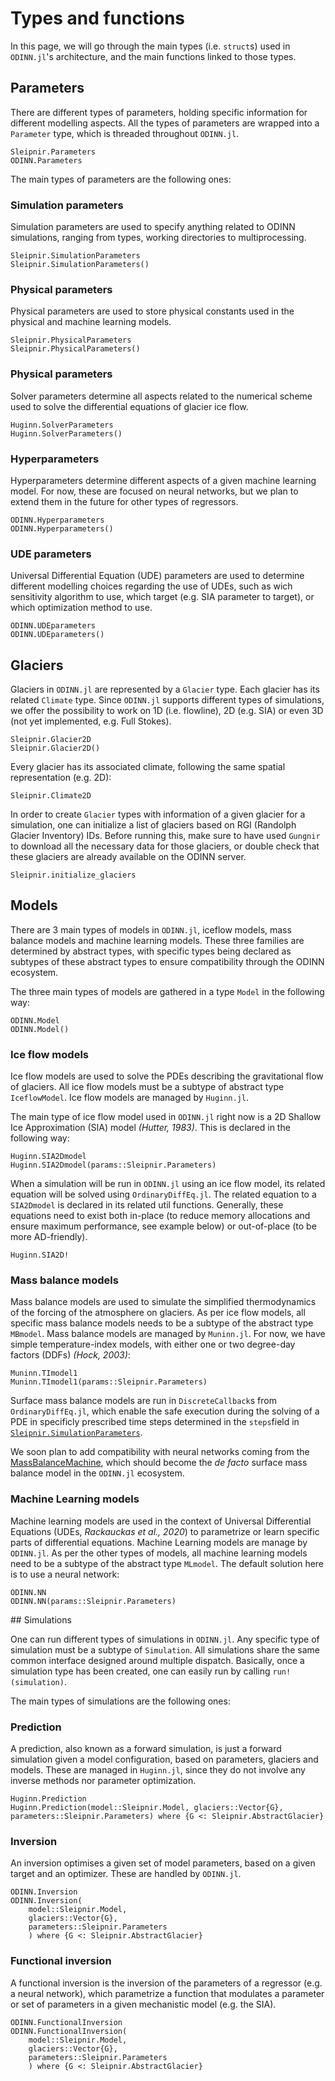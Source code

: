 # Types and functions

In this page, we will go through the main types (i.e. `struct`s) used in `ODINN.jl`'s architecture, and the main functions linked to those types.

## Parameters

There are different types of parameters, holding specific information for different modelling aspects. All the types of parameters are wrapped into a `Parameter` type, which is threaded throughout `ODINN.jl`. 

```@docs
Sleipnir.Parameters
ODINN.Parameters
```

The main types of parameters are the following ones:

### Simulation parameters

Simulation parameters are used to specify anything related to ODINN simulations, ranging from types, working directories to multiprocessing.

```@docs
Sleipnir.SimulationParameters
Sleipnir.SimulationParameters()
```

### Physical parameters

Physical parameters are used to store physical constants used in the physical and machine learning models. 

```@docs 
Sleipnir.PhysicalParameters
Sleipnir.PhysicalParameters()
```

### Physical parameters

Solver parameters determine all aspects related to the numerical scheme used to solve the differential equations of glacier ice flow.

```@docs
Huginn.SolverParameters
Huginn.SolverParameters()
```

### Hyperparameters

Hyperparameters determine different aspects of a given machine learning model. For now, these are focused on neural networks, but we plan to extend them in the future for other types of regressors. 

```@docs
ODINN.Hyperparameters
ODINN.Hyperparameters()
```

### UDE parameters

Universal Differential Equation (UDE) parameters are used to determine different modelling choices regarding the use of UDEs, such as wich sensitivity algorithm to use, which target (e.g. SIA parameter to target), or which optimization method to use.

```@docs 
ODINN.UDEparameters
ODINN.UDEparameters()
```

## Glaciers

Glaciers in `ODINN.jl` are represented by a `Glacier` type. Each glacier has its related `Climate` type. Since `ODINN.jl` supports different types of simulations, we offer the possibility to work on 1D (i.e. flowline), 2D (e.g. SIA) or even 3D (not yet implemented, e.g. Full Stokes).

```@docs
Sleipnir.Glacier2D
Sleipnir.Glacier2D()
```

Every glacier has its associated climate, following the same spatial representation (e.g. 2D):

```@docs
Sleipnir.Climate2D
``` 

In order to create `Glacier` types with information of a given glacier for a simulation, one can initialize a list of glaciers based on RGI (Randolph Glacier Inventory) IDs. Before running this, make sure to have used `Gungnir` to download all the necessary data for those glaciers, or double check that these glaciers are already available on the ODINN server. 

```@docs
Sleipnir.initialize_glaciers
```

## Models

There are 3 main types of models in `ODINN.jl`, iceflow models, mass balance models and machine learning models. These three families are determined by abstract types, with specific types being declared as subtypes of these abstract types to ensure compatibility through the ODINN ecosystem. 

The three main types of models are gathered in a type `Model` in the following way:

```@docs
ODINN.Model
ODINN.Model()
```
### Ice flow models

Ice flow models are used to solve the PDEs describing the gravitational flow of glaciers. All ice flow models must be a subtype of abstract type `IceflowModel`. Ice flow models are managed by `Huginn.jl`. 

The main type of ice flow model used in `ODINN.jl` right now is a 2D Shallow Ice Approximation (SIA) model *(Hutter, 1983)*. This is declared in the following way:

```@docs
Huginn.SIA2Dmodel
Huginn.SIA2Dmodel(params::Sleipnir.Parameters)
```

When a simulation will be run in `ODINN.jl` using an ice flow model, its related equation will be solved using `OrdinaryDiffEq.jl`. The related equation to a `SIA2Dmodel` is declared in its related util functions. Generally, these equations need to exist both in-place (to reduce memory allocations and ensure maximum performance, see example below) or out-of-place (to be more AD-friendly).

```@docs
Huginn.SIA2D!
```

### Mass balance models

Mass balance models are used to simulate the simplified thermodynamics of the forcing of the atmosphere on glaciers. As per ice flow models, all specific mass balance models needs to be a subtype of the abstract type `MBmodel`. Mass balance models are managed by `Muninn.jl`. For now, we have simple temperature-index models, with either one or two degree-day factors (DDFs) *(Hock, 2003)*:

```@docs
Muninn.TImodel1
Muninn.TImodel1(params::Sleipnir.Parameters)
```

Surface mass balance models are run in `DiscreteCallback`s from `OrdinaryDiffEq.jl`, which enable the safe execution during the solving of a PDE in specificly prescribed time steps determined in the `steps`field in [`Sleipnir.SimulationParameters`](@ref).

We soon plan to add compatibility with neural networks coming from the [MassBalanceMachine](https://github.com/ODINN-SciML/MassBalanceMachine), which should become the *de facto* surface mass balance model in the `ODINN.jl` ecosystem. 

### Machine Learning models

Machine learning models are used in the context of Universal Differential Equations (UDEs, *Rackauckas et al., 2020*) to parametrize or learn specific parts of differential equations. Machine Learning models are manage by `ODINN.jl`. As per the other types of models, all machine learning models need to be a subtype of the abstract type `MLmodel`. The default solution here is to use a neural network:

```@docs
ODINN.NN
ODINN.NN(params::Sleipnir.Parameters)
```

## Simulations

One can run different types of simulations in `ODINN.jl`. Any specific type of simulation must be a subtype of `Simulation`. All simulations share the same common interface designed around multiple dispatch. Basically, once a simulation type has been created, one can easily run by calling `run!(simulation)`.

The main types of simulations are the following ones:

### Prediction

A prediction, also known as a forward simulation, is just a forward simulation given a model configuration, based on parameters, glaciers and models. These are managed in `Huginn.jl`, since they do not involve any inverse methods nor parameter optimization.

```@docs
Huginn.Prediction
Huginn.Prediction(model::Sleipnir.Model, glaciers::Vector{G}, parameters::Sleipnir.Parameters) where {G <: Sleipnir.AbstractGlacier}
```

### Inversion

An inversion optimises a given set of model parameters, based on a given target and an optimizer. These are handled by `ODINN.jl`. 

```@docs
ODINN.Inversion
ODINN.Inversion(
    model::Sleipnir.Model,
    glaciers::Vector{G},
    parameters::Sleipnir.Parameters
    ) where {G <: Sleipnir.AbstractGlacier}
```

### Functional inversion

A functional inversion is the inversion of the parameters of a regressor (e.g. a neural network), which parametrize a function that modulates a parameter or set of parameters in a given mechanistic model (e.g. the SIA).

```@docs
ODINN.FunctionalInversion
ODINN.FunctionalInversion(
    model::Sleipnir.Model,
    glaciers::Vector{G},
    parameters::Sleipnir.Parameters
    ) where {G <: Sleipnir.AbstractGlacier}
```
